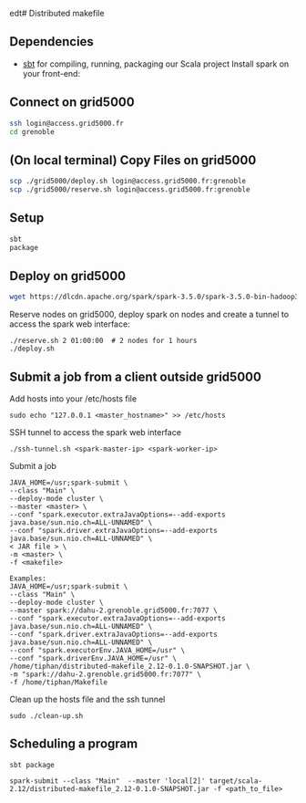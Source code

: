 edt# Distributed makefile

## Dependencies

- [sbt](https://www.scala-sbt.org/index.html) for compiling, running, packaging our Scala project
Install spark on your front-end:

## Connect on grid5000 
```bash
ssh login@access.grid5000.fr
cd grenoble
```
## (On local terminal) Copy Files on grid5000
```bash
scp ./grid5000/deploy.sh login@access.grid5000.fr:grenoble
scp ./grid5000/reserve.sh login@access.grid5000.fr:grenoble
```
## Setup 
```bash
sbt
package
```

## Deploy on grid5000
```bash
wget https://dlcdn.apache.org/spark/spark-3.5.0/spark-3.5.0-bin-hadoop3.tgz && tar zxvf spark-3.5.0-bin-hadoop3.tgz
```
Reserve nodes on grid5000, deploy spark on nodes and create a tunnel to access the spark web interface:

```
./reserve.sh 2 01:00:00  # 2 nodes for 1 hours
./deploy.sh
```


## Submit a job from a client outside grid5000

Add hosts into your /etc/hosts file
```
sudo echo "127.0.0.1 <master_hostname>" >> /etc/hosts
```
SSH tunnel to access the spark web interface
```
./ssh-tunnel.sh <spark-master-ip> <spark-worker-ip>
```
Submit a job
```
JAVA_HOME=/usr;spark-submit \
--class "Main" \
--deploy-mode cluster \
--master <master> \
--conf "spark.executor.extraJavaOptions=--add-exports java.base/sun.nio.ch=ALL-UNNAMED" \
--conf "spark.driver.extraJavaOptions=--add-exports java.base/sun.nio.ch=ALL-UNNAMED" \
< JAR file > \
-m <master> \
-f <makefile>

Examples: 
JAVA_HOME=/usr;spark-submit \
--class "Main" \
--deploy-mode cluster \
--master spark://dahu-2.grenoble.grid5000.fr:7077 \
--conf "spark.executor.extraJavaOptions=--add-exports java.base/sun.nio.ch=ALL-UNNAMED" \
--conf "spark.driver.extraJavaOptions=--add-exports java.base/sun.nio.ch=ALL-UNNAMED" \
--conf "spark.executorEnv.JAVA_HOME=/usr" \
--conf "spark.driverEnv.JAVA_HOME=/usr" \
/home/tiphan/distributed-makefile_2.12-0.1.0-SNAPSHOT.jar \
-m "spark://dahu-2.grenoble.grid5000.fr:7077" \
-f /home/tiphan/Makefile
``````


Clean up the hosts file and the ssh tunnel
```
sudo ./clean-up.sh
```
## Scheduling a program

```
sbt package

spark-submit --class "Main"  --master 'local[2]' target/scala-2.12/distributed-makefile_2.12-0.1.0-SNAPSHOT.jar -f <path_to_file> 
```
